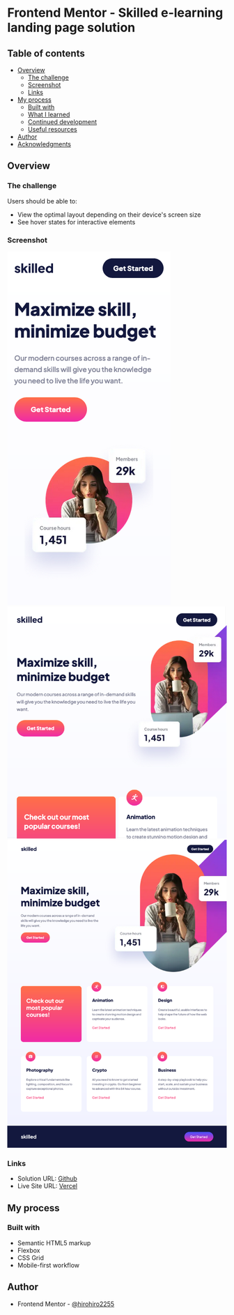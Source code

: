 # Frontend Mentor - Skilled e-learning landing page solution

## Table of contents

- [Overview](#overview)
  - [The challenge](#the-challenge)
  - [Screenshot](#screenshot)
  - [Links](#links)
- [My process](#my-process)
  - [Built with](#built-with)
  - [What I learned](#what-i-learned)
  - [Continued development](#continued-development)
  - [Useful resources](#useful-resources)
- [Author](#author)
- [Acknowledgments](#acknowledgments)

## Overview

### The challenge

Users should be able to:

- View the optimal layout depending on their device's screen size
- See hover states for interactive elements

### Screenshot

![Mobile](./screenshots/mobile.png)
![Tablet](./screenshots/tablet.png)
![Desktop](./screenshots/desktop.png)

### Links

- Solution URL: [Github](https://github.com/hirohiro2255/skilled-elearning-landing-page)
- Live Site URL: [Vercel](https://skilled-elearning-landing-page-nine.vercel.app/)

## My process

### Built with

- Semantic HTML5 markup
- Flexbox
- CSS Grid
- Mobile-first workflow

## Author

- Frontend Mentor - [@hirohiro2255](https://www.frontendmentor.io/profile/@hirohiro2255)
